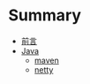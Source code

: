 # Summary

* [前言](README.md)
* [Java](java/README.md)
    * [maven](java/maven/README.md)
    * [netty](java/netty/README.md)
